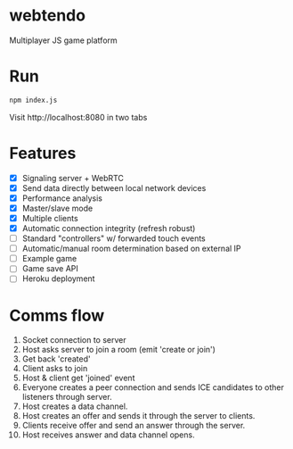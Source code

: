 # webtendo
Multiplayer JS game platform

# Run
```bash
npm index.js
```

Visit http://localhost:8080 in two tabs

# Features
- [x] Signaling server + WebRTC
- [x] Send data directly between local network devices
- [x] Performance analysis
- [x] Master/slave mode
- [x] Multiple clients
- [x] Automatic connection integrity (refresh robust)
- [ ] Standard "controllers" w/ forwarded touch events
- [ ] Automatic/manual room determination based on external IP
- [ ] Example game
- [ ] Game save API
- [ ] Heroku deployment

# Comms flow

1. Socket connection to server
1. Host asks server to join a room (emit 'create or join')
1. Get back 'created'
1. Client asks to join
1. Host & client get 'joined' event
1. Everyone creates a peer connection and sends ICE candidates to other listeners through server.
1. Host creates a data channel.
1. Host creates an offer and sends it through the server to clients.
1. Clients receive offer and send an answer through the server.
1. Host receives answer and data channel opens.